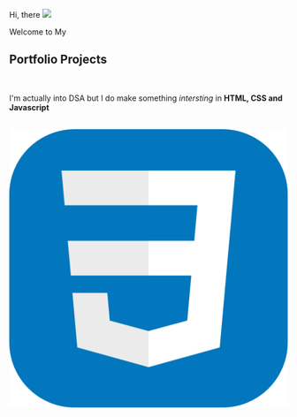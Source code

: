 Hi, there <img src="https://user-images.githubusercontent.com/18350557/176309783-0785949b-9127-417c-8b55-ab5a4333674e.gif"> <br>
<p>Welcome to My </p>
<h2>Portfolio  Projects</h2>
<br>
<p>I'm actually into DSA but I do make something <i>intersting</i> in <b>HTML, CSS and Javascript</b></p><br>
<img src="https://github.com/tandpfun/skill-icons/blob/main/icons/CSS.svg">
